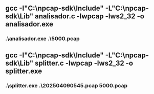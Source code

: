 ## gcc -I"C:\npcap-sdk\Include" -L"C:\npcap-sdk\Lib" analisador.c -lwpcap -lws2_32 -o analisador.exe
### .\analisador.exe .\5000.pcap

## gcc -I"C:\npcap-sdk\Include" -L"C:\npcap-sdk\Lib" splitter.c -lwpcap -lws2_32 -o splitter.exe
### .\splitter.exe .\202504090545.pcap 5000.pcap
